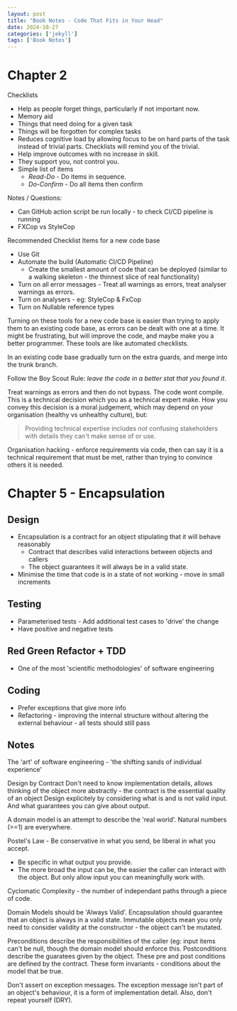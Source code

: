 ```yaml
---
layout: post
title: "Book Notes - Code That Fits in Your Head"
date: 2024-10-27
categories: ['jekyll']
tags: ['Book Notes']
---
```


# Chapter 2

Checklists
- Help as people forget things, particularly if not important now.
- Memory aid
- Things that need doing for a given task
- Things will be forgotten for complex tasks
- Reduces cognitive load by allowing focus to be on hard parts of the task instead of trivial parts. Checklists will remind you of the trivial.
- Help improve outcomes with no increase in skill.
- They support you, not control you.
- Simple list of items
  - *Read-Do* - Do items in sequence.
  - *Do-Confirm* - Do all items then confirm

Notes / Questions:
- Can GitHub action script be run locally - to check CI/CD pipeline is running
- FXCop vs StyleCop

Recommended Checklist Items for a new code base
- Use Git
- Automate the build (Automatic CI/CD Pipeline)
  - Create the smallest amount of code that can be deployed (similar to a walking skeleton - the thinnest slice of real functionality)
- Turn on all error messages - Treat all warnings as errors, treat analyser warnings as errors.
- Turn on analysers - eg: StyleCop  & FxCop
- Turn on Nullable reference types

Turning on these tools for a new code base is easier than trying to apply them to an existing code base, as errors can be dealt with one at a time. It might be frustrating, but will improve the code, and maybe make you a better programmer. These tools are like automated checklists.

In an existing code base gradually turn on the extra guards, and merge into the trunk branch.

Follow the Boy Scout Rule: *leave the code in a better stat that you found it*.

Treat warnings as errors and then do not bypass. The code wont compile. This is a technical decision which you as a technical expert make. How you convey this decision is a moral judgement, which may depend on your organisation (healthy vs unhealthy culture), but:
> Providing technical expertise includes *not* confusing stakeholders with details they can't make sense of or use.

Organisation hacking - enforce requirements via code, then can say it is a technical requirement that must be met, rather than trying to convince others it is needed.


# Chapter 5 - Encapsulation

## Design

- Encapsulation is a contract for an object stipulating that it will behave reasonably
  - Contract that describes valid interactions between objects and callers
  - The object guarantees it will always be in a valid state.
- Minimise the time that code is in a state of not working - move in small increments


## Testing

- Parameterised tests - Add additional test cases to 'drive' the change
- Have positive and negative tests


## Red Green Refactor + TDD

- One of the most 'scientific methodologies' of software engineering


## Coding

- Prefer exceptions that give more info
- Refactoring - improving the internal structure without altering the external behaviour - all tests should still pass
 

## Notes

The 'art' of software engineering - 'the shifting sands of individual experience'

Design by Contract
Don't need to know implementation details, allows thinking of the object more abstractly - the contract is the essential quality of an object
Design explicitely by considering what is and is not valid input. And what guarantees you can give about output.

A domain model is an attempt to describe the 'real world'. Natural numbers (>=1) are everywhere.

Postel's Law - Be conservative in what you send, be liberal in what you accept.
- Be specific in what output you provide.
- The more broad the input can be, the easier the caller can interact with the object. But only allow input you can meaningfully work with.

Cyclomatic Complexity - the number of independant paths through a piece of code.

Domain Models should be 'Always Valid'. Encapsulation should guarantee that an object is always in a valid state. Immutable objects mean you only need to consider validity at the constructor - the object can't be mutated.

Preconditions describe the responsibilities of the caller (eg: input items can't be null, though the domain model should enforce this. Postconditions describe the guaratees given by the object. These pre and post conditions are defined by the contract. These form invariants - conditions about the model that be true.

Don't assert on exception messages. The exception message isn't part of an object's behaviour, it is a form of implementation detail. Also, don't repeat yourself (DRY).
